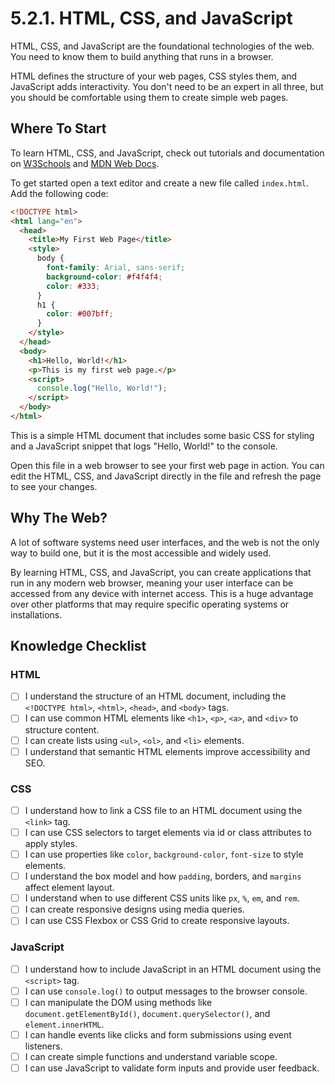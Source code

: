 # 5.2.1. HTML, CSS, and JavaScript

HTML, CSS, and JavaScript are the foundational technologies of the web. You need to know them to build anything that runs in a browser.

HTML defines the structure of your web pages, CSS styles them, and JavaScript adds interactivity. You don't need to be an expert in all three, but you should be comfortable using them to create simple web pages.

## Where To Start

To learn HTML, CSS, and JavaScript, check out tutorials and documentation on [W3Schools](https://www.w3schools.com/) and [MDN Web Docs](https://developer.mozilla.org/).

To get started open a text editor and create a new file called `index.html`. Add the following code:

```html
<!DOCTYPE html>
<html lang="en">
  <head>
    <title>My First Web Page</title>
    <style>
      body {
        font-family: Arial, sans-serif;
        background-color: #f4f4f4;
        color: #333;
      }
      h1 {
        color: #007bff;
      }
    </style>
  </head>
  <body>
    <h1>Hello, World!</h1>
    <p>This is my first web page.</p>
    <script>
      console.log("Hello, World!");
    </script>
  </body>
</html>
```

This is a simple HTML document that includes some basic CSS for styling and a JavaScript snippet that logs "Hello, World!" to the console.

Open this file in a web browser to see your first web page in action. You can edit the HTML, CSS, and JavaScript directly in the file and refresh the page to see your changes.

## Why The Web?

A lot of software systems need user interfaces, and the web is not the only way to build one, but it is the most accessible and widely used.

By learning HTML, CSS, and JavaScript, you can create applications that run in any modern web browser, meaning your user interface can be accessed from any device with internet access. This is a huge advantage over other platforms that may require specific operating systems or installations.

## Knowledge Checklist

### HTML

- [ ] I understand the structure of an HTML document, including the `<!DOCTYPE html>`, `<html>`, `<head>`, and `<body>` tags.
- [ ] I can use common HTML elements like `<h1>`, `<p>`, `<a>`, and `<div>` to structure content.
- [ ] I can create lists using `<ul>`, `<ol>`, and `<li>` elements.
- [ ] I understand that semantic HTML elements improve accessibility and SEO.

### CSS

- [ ] I understand how to link a CSS file to an HTML document using the `<link>` tag.
- [ ] I can use CSS selectors to target elements via id or class attributes to apply styles.
- [ ] I can use properties like `color`, `background-color`, `font-size` to style elements.
- [ ] I understand the box model and how `padding`, borders, and `margins` affect element layout.
- [ ] I understand when to use different CSS units like `px`, `%`, `em`, and `rem`.
- [ ] I can create responsive designs using media queries.
- [ ] I can use CSS Flexbox or CSS Grid to create responsive layouts.

### JavaScript

- [ ] I understand how to include JavaScript in an HTML document using the `<script>` tag.
- [ ] I can use `console.log()` to output messages to the browser console.
- [ ] I can manipulate the DOM using methods like `document.getElementById()`, `document.querySelector()`, and `element.innerHTML`.
- [ ] I can handle events like clicks and form submissions using event listeners.
- [ ] I can create simple functions and understand variable scope.
- [ ] I can use JavaScript to validate form inputs and provide user feedback.
